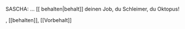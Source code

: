SASCHA: … [[ behalten|behalt]] deinen Job, du Schleimer, du Oktopus!  

, [[behalten]], [[Vorbehalt]]